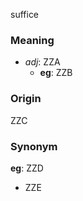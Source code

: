 suffice
### Meaning
+ _adj_: ZZA
    + __eg__: ZZB

### Origin

ZZC

### Synonym

__eg__: ZZD

+ ZZE


